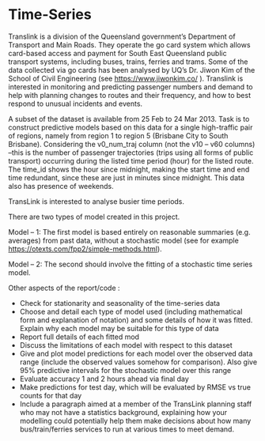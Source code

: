# Time-Series

Translink is a division of the Queensland government’s Department of Transport and Main  Roads. They operate the go card system which allows card-based access and payment for South East Queensland public transport systems, including buses, trains, ferries and trams. Some of the data collected via go cards has been analysed by UQ’s Dr. Jiwon Kim of the School of Civil Engineering (see https://www.jiwonkim.co/ ). Translink is interested in monitoring and predicting passenger numbers and demand to help with planning changes to routes and their frequency, and how to best respond to unusual incidents and events.

A subset of the dataset is available from 25 Feb to 24 Mar 2013. Task is to construct predictive models based on this data for a single high-traffic pair of regions, namely from region 1 to region 5 (Brisbane City to South Brisbane). Considering the v0_num_traj column (not the v10 – v60 columns) –this is the number of passenger trajectories (trips using all forms of public transport) occurring during the listed time period (hour) for the listed route. The time_id shows the hour since midnight, making the start time and end time redundant, since these are just in minutes since midnight.  This data also has presence of weekends. 

TransLink is interested to analyse busier time periods. 

There are two types of model created in this project. 

Model – 1:  The first model is based entirely on reasonable summaries (e.g. averages) from past data, without a stochastic model (see for example https://otexts.com/fpp2/simple-methods.html).

Model – 2:  The second should involve the fitting of a stochastic time series model.

Other aspects of the report/code : 
  - Check for stationarity and seasonality of the time-series data
  - Choose and detail each type of model used (including mathematical form and explanation of notation) and some details of how it was fitted. Explain why each      model may be suitable for this type of data
  - Report full details of each fitted mod
  - Discuss the limitations of each model with respect to this dataset
  - Give and plot model predictions for each model over the observed data range (include the observed values somehow for comparison). Also give 95% predictive intervals for the stochastic model over this range
  - Evaluate accuracy 1 and 2 hours ahead via final day
  - Make predictions for test day, which will be evaluated by RMSE vs true counts for that day 
  - Include a paragraph aimed at a member of the TransLink planning staff who may not have a statistics background, explaining how your modelling could potentially help them make decisions about how many bus/train/ferries services to run at various times to meet demand.


